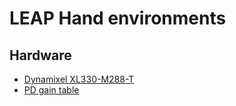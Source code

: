 # LEAP Hand environments

## Hardware

* [Dynamixel XL330-M288-T](https://emanual.robotis.com/docs/en/dxl/x/xl330-m288/)
* [PD gain table](https://emanual.robotis.com/docs/en/dxl/x/xc330-m288/#position-pid-gain80-82-84)

